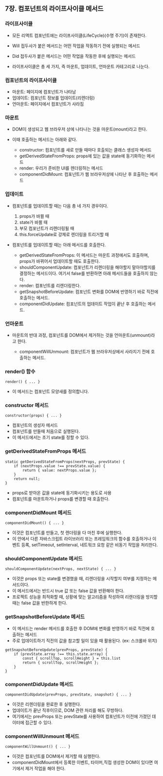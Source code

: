 ## 7장. 컴포넌트의 라이프사이클 메서드


### 라이프사이클

- 모든 리액트 컴포넌트에는 라이프사이클(LifeCycle)(수명 주기)이 존재한다.
- Will 접두사가 붙은 메서드는 어떤 작업을 작동하기 전에 실행되는 메서드
- Did 접두사가 붙은 메서드는 어떤 작업을 작동한 후에 실행되는 메서드

- 라이프사이클은 총 세 가지, 즉 마운트, 업데이트, 언마운트 카테고리로 나눈다.


### 컴포넌트의 라이프사이클

- 마운트: 페이지에 컴포넌트가 나타남
- 업데이트: 컴포넌트 정보를 업데이트(리렌더링)
- 언마운트: 페이지에서 컴포넌트가 사라짐 


### 마운트

- DOM이 생성되고 웹 브라우저 상에 나타나는 것을 마운트(mount)라고 한다.
- 이때 호출하는 메서드는 아래와 같다.

    - constructor: 컴포넌트를 새로 만들 때마다 호출되는 클래스 생성자 메서드
    - getDerivedStateFromProps: props에 있는 값을 state에 동기화하는 메서드
    - render: 우리가 준비한 UI를 렌더링하는 메서드
    - componentDidMount: 컴포넌트가 웹 브라우저상에 나타난 후 호출하는 메서드
    
    
### 업데이트

- 컴포넌트를 업데이트할 때는 다음 총 네 가지 경우이다.

    1. props가 바뀔 때
    2. state가 바뀔 때
    3. 부모 컴포넌트가 리렌더링될 때
    4. this.forceUpdate로 강제로 렌더링을 트리거할 때
    
- 컴포넌트를 업데이트할 때는 아래 메서드를 호출한다.

    - getDerivedStateFromProps: 이 메서드는 마운트 과정에서도 호출하며, props가 바뀌어서 업데이트할 때도 호출한다.
    - shouldComponentUpdate: 컴포넌트가 리렌더링을 해야할지 말아야할지를 결정하는 메서드이다. 여기서 false를 반환하면 아래 메서드들을 호출하지 않는다.
    - render: 컴포넌트를 리렌더링한다.
    - getSnapshotBeforeUpdate: 컴포넌트 변화를 DOM에 반영하기 바로 직전에 호출하는 메서드.
    - componentDidUpdate: 컴포넌트의 업데이트 작업이 끝난 후 호출하는 메서드.
    

### 언마운트

- 마운트의 반대 과정, 컴포넌트를 DOM에서 제거하는 것을 언마운트(unmount)라고 한다.

    - componentWillUnmount: 컴포넌트가 웹 브라우저상에서 사라지기 전에 호출하는 메서드.
    
    
### render() 함수

```
render() { ... }
```

- 이 메서드는 컴포넌트 모양새를 정의합니다.


### constructor 메서드

```
constructor(props) { ... }
```

- 컴포넌트의 생성자 메서드
- 컴포넌트를 만들때 처음으로 실행된다.
- 이 메서드에서는 초기 state를 정할 수 있다.


### getDerivedStateFromProps 메서드

```
static getDerivedStateFromProps(nextProps, prevState) {
    if (nextProps.value !== prevState.value) {
        return { value: nextProps.value };
    }
    return null;
}
```
    
- props로 받아온 값을 state에 동기화시키는 용도로 사용
- 컴포넌트를 마운트하거나 props를 변경할 때 호출한다.


### componentDidMount 메서드

```
componentDidMount() { ... }
```

- 이것은 컴포넌트를 만들고, 첫 렌더링을 다 마친 후에 실행한다.
- 이 안에서 다른 자바스크립트 라이브러리 또는 프레임워크의 함수를 호출하거나 이벤트 등록, setTimeout,
setInterval, 네트워크 요청 같은 비동기 작업을 처리한다.


### shouldComponentUpdate 메서드

```
shouldComponentUpdate(nextProps, nextState) { ... }
```

- 이것은 props 또는 state를 변경했을 때, 리렌더링을 시작할지 여부를 지정하는 메서드이다.
- 이 메서드에서는 반드시 true 값 또는 false 값을 반환해야 한다.
- 프로젝트 성능을 최적화할 때, 상황에 맞는 알고리즘을 작성하여 리렌더링을 방지할 때는 false 값을 반한하게 한다.


### getSnapshotBeforeUpdate 메서드

- 이 메서드는 render 메서드를 호출한 후 DOM에 변화를 반영하기 바로 직전에 호출하는 메서드
- 주로 업데이트하기 직전의 값을 참고할 일이 있을 때 활용된다. (ex: 스크롤바 위치)

```
getSnapshotBeforeUpdate(prevProps, prevState) {
    if (prevState.array !== this.state.array) {
        const { scrollTop, scrollHeight } = this.list
        return { scrollTop, scrollHeight };
    }
}
```


### componentDidUpdate 메서드

```
componentDidUpdate(prevProps, prevState, snapshot) { ... }
```

- 이것은 리렌더링을 완료한 후 실행한다.
- 업데이트가 끝난 직후이므로, DOM 관련 처리를 해도 무방하다.
- 여기에서는 prevProps 또는 prevState를 사용하여 컴포넌트가 이전에 가졌던 데이터에 접근할 수 있다.


### componentWillUnmount 메서드

```
componentWillUnmount() { ... }
```

- 이것은 컴포넌트를 DOM에서 제거할 때 실행한다.
- componentDidMount에서 등록한 이벤트, 타이머,직접 생성한 DOM이 있다면 여기에서 제거 작업을 해야 한다.